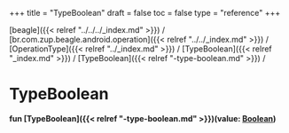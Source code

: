 +++
title = "TypeBoolean"
draft = false
toc = false
type = "reference"
+++

[beagle]({{< relref "../../../_index.md" >}}) / [br.com.zup.beagle.android.operation]({{< relref "../../_index.md" >}}) / [OperationType]({{< relref "../_index.md" >}}) / [TypeBoolean]({{< relref "_index.md" >}}) / [TypeBoolean]({{< relref "-type-boolean.md" >}}) / 



# TypeBoolean  
  
<b><b>fun [TypeBoolean]({{< relref "-type-boolean.md" >}})(value: [Boolean](https://kotlinlang.org/api/latest/jvm/stdlib/kotlin/-boolean/index.html))</b></b>  



